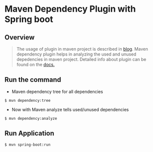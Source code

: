 # Maven Dependency Plugin with Spring boot

## Overview
>The usage of plugin in maven project is described in [blog](https://medium.com/@prgnr173/quick-find-unused-maven-dependencies-c32ece492709).
>Maven dependency plugin helps in analyzing the used and unused depedencies in maven project.
>Detailed info about plugin can be found on the [docs.](https://maven.apache.org/plugins/maven-dependency-plugin/)

## Run the command

- Maven dependency tree for all dependencies

`$ mvn dependency:tree`

- Now with Maven analyze tells used/unused dependencies

`$ mvn dependency:analyze`


## Run Application

`$ mvn spring-boot:run`